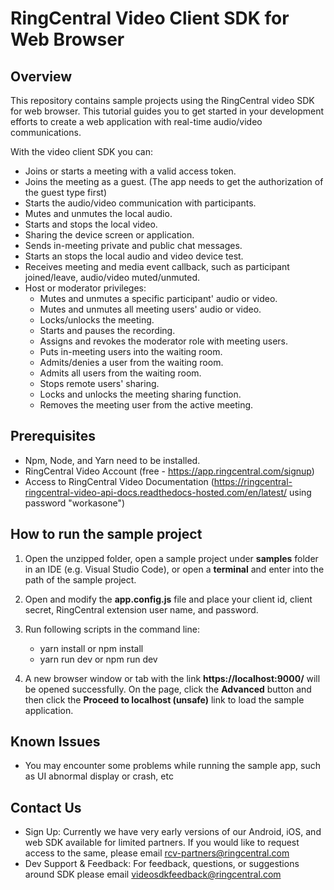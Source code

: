 # RingCentral Video Client SDK for Web Browser

## Overview

This repository contains sample projects using the RingCentral video SDK for web browser. This tutorial guides you to get started in your development efforts to create a web application with real-time audio/video communications.

With the video client SDK you can:

- Joins or starts a meeting with a valid access token.
- Joins the meeting as a guest. (The app needs to get the authorization of the guest type first)
- Starts the audio/video communication with participants.
- Mutes and unmutes the local audio.
- Starts and stops the local video.
- Sharing the device screen or application.
- Sends in-meeting private and public chat messages.
- Starts an stops the local audio and video device test.
- Receives meeting and media event callback, such as participant joined/leave, audio/video muted/unmuted.
- Host or moderator privileges:
    - Mutes and unmutes a specific participant' audio or video.
    - Mutes and unmutes all meeting users' audio or video.
    - Locks/unlocks the meeting.
    - Starts and pauses the recording.
    - Assigns and revokes the moderator role with meeting users.
    - Puts in-meeting users into the waiting room.
    - Admits/denies a user from the waiting room.
    - Admits all users from the waiting room.
    - Stops remote users' sharing.
    - Locks and unlocks the meeting sharing function.
    - Removes the meeting user from the active meeting.

## Prerequisites

- Npm, Node, and Yarn need to be installed.
- RingCentral Video Account (free - https://app.ringcentral.com/signup)
- Access to RingCentral Video Documentation (https://ringcentral-ringcentral-video-api-docs.readthedocs-hosted.com/en/latest/ using password "workasone")

## How to run the sample project

1. Open the unzipped folder, open a sample project under **samples** folder in an IDE (e.g. Visual Studio Code), or open a **terminal** and enter into the path of the sample project.

2. Open and modify the **app.config.js** file and place your client id, client secret, RingCentral extension user name, and password.

3. Run following scripts in the command line:
    - yarn install or npm install
    - yarn run dev or npm run dev

4. A new browser window or tab with the link **https://localhost:9000/** will be opened successfully. On the page, click the **Advanced** button and then click the **Proceed to localhost (unsafe)** link to load the sample application.

## Known Issues

- You may encounter some problems while running the sample app, such as UI abnormal display or crash, etc

## Contact Us

- Sign Up: Currently we have very early versions of our Android, iOS, and web SDK available for limited partners. If you would like to request access to the same, please email rcv-partners@ringcentral.com
- Dev Support & Feedback: For feedback, questions, or suggestions around SDK please email videosdkfeedback@ringcentral.com
